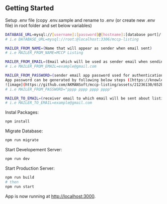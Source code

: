 ## Getting Started

Setup .env file (copy .env.sample and rename to .env (or create new .env file) in root folder and set below variables)

```bash
DATABASE_URL=mysql://[username]:[password]@[hostname]:[database port]/[database name]
# i.e DATABASE_URL=mysql://root:@localhost:3306/mccp-listing

MAILER_FROM_NAME=(Name that will appear as sender when email sent)
# i.e MAILER_FROM_NAME=MCCP Listing

MAILER_FROM_EMAIL=(Email which will be used as sender email when sending email)
# i.e MAILER_FROM_EMAIL=example@gmail.com

MAILER_FROM_PASSWORD=(sender email app password used for authentication when sending email)
App password can be generated by following below steps ([https://knowledge.workspace.google.com/kb/how-to-generate-an-app-passwords-000009237](or check here))
![image](https://github.com/AKMANSoft/mccp-listing/assets/21236130/652b7951-2ebf-4922-baa5-61f254101afa)
# i.e MAILER_FROM_PASSWORD="pppp pppp pppp pppp"

MAILER_TO_EMAIL=(receiver email to which email will be sent about listing submission when form submitted)
# i.e MAILER_TO_EMAIL=example@gmail.com
```

Instal Packages:

```bash
npm install
```

Migrate Database:

```bash
npm run migrate
```

Start Developement Server:

```bash
npm run dev
```

Start Production Server:

```bash
npm run build
# then
npm run start
```

App is now running at [http://localhost:3000](http://localhost:3000).
